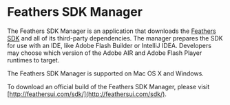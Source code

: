# Feathers SDK Manager

The Feathers SDK Manager is an application that downloads the [Feathers SDK](http://feathersui.com/sdk/) and all of its third-party dependencies. The manager prepares the SDK for use with an IDE, like Adobe Flash Builder or IntelliJ IDEA. Developers may choose which version of the Adobe AIR and Adobe Flash Player runtimes to target.

The Feathers SDK Manager is supported on Mac OS X and Windows.

To download an official build of the Feathers SDK Manager, please visit [http://feathersui.com/sdk/](http://feathersui.com/sdk/).